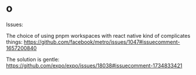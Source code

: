 # o

Issues:

The choice of using pnpm workspaces with react native kind of complicates things: https://github.com/facebook/metro/issues/1047#issuecomment-1657200840

The solution is gentle: https://github.com/expo/expo/issues/18038#issuecomment-1734833421